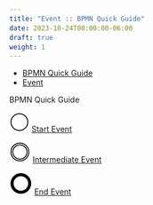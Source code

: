 ```yaml
---
title: "Event :: BPMN Quick Guide"
date: 2023-10-24T00:00:00-06:00
draft: true
weight: 1
---
```


*   [BPMN Quick Guide](https://www.bpmnquickguide.com/quickguide/bpmn-quick-guide/bpmn-quick-guide.html)
*   [Event](https://www.bpmnquickguide.com/quickguide/bpmn-quick-guide/event.html)

BPMN Quick Guide

[![event 1](Event%20%20BPMN%20Quick%20Guide/event-1.png)](https://www.bpmnquickguide.com/quickguide/bpmn-quick-guide/start-event.html) [Start Event](https://www.bpmnquickguide.com/quickguide/bpmn-quick-guide/start-event.html)

[![event 2](Event%20%20BPMN%20Quick%20Guide/event-2.png)](https://www.bpmnquickguide.com/quickguide/bpmn-quick-guide/intermediate-event.html) [Intermediate Event](https://www.bpmnquickguide.com/quickguide/bpmn-quick-guide/intermediate-event.html)

[![event 3](Event%20%20BPMN%20Quick%20Guide/event-3.png)](https://www.bpmnquickguide.com/quickguide/bpmn-quick-guide/end-event.html) [End Event](https://www.bpmnquickguide.com/quickguide/bpmn-quick-guide/end-event.html)
